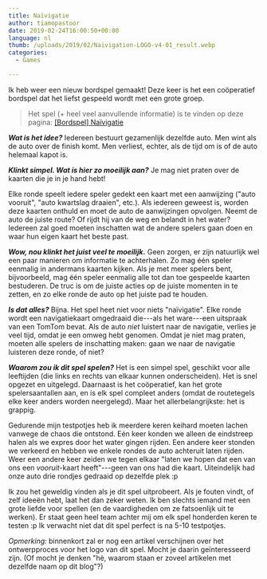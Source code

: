 ```yaml
---
title: Naïvigatie
author: tiamopastoor
date: 2019-02-24T16:00:50+00:00
language: nl
thumb: /uploads/2019/02/Naivigation-LOGO-v4-01_result.webp
categories:
  - Games

---
```

Ik heb weer een nieuw bordspel gemaakt! Deze keer is het een coöperatief bordspel dat het liefst gespeeld wordt met een grote groep.

> Het spel (+ heel veel aanvullende informatie) is te vinden op deze pagina: [[Bordspel] Naïvigatie](https://pandaqi.com/naivigation/)

**_Wat is het idee?_** Iedereen bestuurt gezamenlijk dezelfde auto. Men wint als de auto over de finish komt. Men verliest, echter, als de tijd om is of de auto helemaal kapot is.

**_Klinkt simpel. Wat is hier zo moeilijk aan?_** Je mag niet praten over de kaarten die je in je hand hebt!


Elke ronde speelt iedere speler gedekt een kaart met een aanwijzing ("auto vooruit", "auto kwartslag draaien", etc.). Als iedereen geweest is, worden deze kaarten onthuld en moet de auto de aanwijzingen opvolgen. Neemt de auto de juiste route? Of rijdt hij van de weg en belandt in het water? Iedereen zal goed moeten inschatten wat de andere spelers gaan doen en waar hun eigen kaart het beste past.

**_Wow, nou klinkt het juist veel te moeilijk_.** Geen zorgen, er zijn natuurlijk wel een paar manieren om informatie te achterhalen. Zo mag één speler eenmalig in andermans kaarten kijken. Als je met meer spelers bent, bijvoorbeeld, mag één speler eenmalig alle tot dan toe gespeelde kaarten bestuderen. De truc is om de juiste acties op de juiste momenten in te zetten, en zo elke ronde de auto op het juiste pad te houden.

**_Is dat alles?_** Bijna. Het spel heet niet voor niets "naïvigatie". Elke ronde wordt een navigatiekaart omgedraaid die---als het ware---een uitspraak van een TomTom bevat. Als de auto _niet_ luistert naar de navigatie, verlies je veel tijd, omdat je een omweg hebt genomen. Omdat je niet mag praten, moeten alle spelers de inschatting maken: gaan we naar de navigatie luisteren deze ronde, of niet?

**_Waarom zou ik dit spel spelen?_** Het is een simpel spel, geschikt voor alle leeftijden (die links en rechts van elkaar kunnen onderscheiden). Het is snel opgezet en uitgelegd. Daarnaast is het coöperatief, kan het grote spelersaantallen aan, en is elk spel compleet anders (omdat de routetegels elke keer anders worden neergelegd). Maar het allerbelangrijkste: het is grappig.

Gedurende mijn testpotjes heb ik meerdere keren keihard moeten lachen vanwege de chaos die ontstond. Eén keer konden we alleen de eindstreep halen als we expres door het water gingen rijden. Een andere keer stonden we verkeerd en hebben we enkele rondes de auto achteruit laten rijden. Weer een andere keer zeiden we tegen elkaar "laten we hopen dat een van ons een _vooruit_-kaart heeft"---geen van ons had die kaart. Uiteindelijk had onze auto drie rondjes gedraaid op dezelfde plek :p

Ik zou het geweldig vinden als je dit spel uitprobeert. Als je fouten vindt, of zelf ideeën hebt, laat het dan zeker weten. Ik ben slechts iemand met een grote liefde voor spellen (en de vaardigheden om ze fatsoenlijk uit te werken). Er staat geen heel team achter mij om elk spel honderden keren te testen :p Ik verwacht niet dat dit spel perfect is na 5-10 testpotjes.

_Opmerking:_ binnenkort zal er nog een artikel verschijnen over het ontwerpproces voor het logo van dit spel. Mocht je daarin geïnteresseerd zijn. (Of mocht je denken "hè, waarom staan er zoveel artikelen met dezelfde naam op dit blog"?)

 

 

 